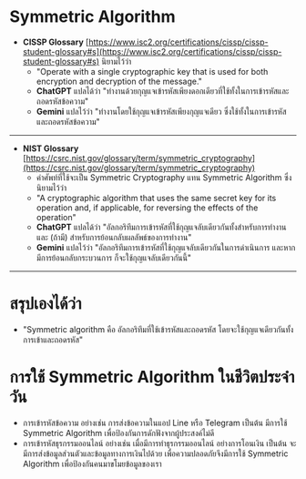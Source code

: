 # Symmetric Algorithm

- **CISSP Glossary** [https://www.isc2.org/certifications/cissp/cissp-student-glossary#s](https://www.isc2.org/certifications/cissp/cissp-student-glossary#s) นิยามไว้ว่า
  - "Operate with a single cryptographic key that is used for both encryption and decryption of the message."
  - **ChatGPT** แปลได้ว่า "ทำงานด้วยกุญแจเข้ารหัสเพียงดอกเดียวที่ใช้ทั้งในการเข้ารหัสและถอดรหัสข้อความ"
  - **Gemini** แปลไว้ว่า "ทำงานโดยใช้กุญแจเข้ารหัสเพียงกุญแจเดียว ซึ่งใช้ทั้งในการเข้ารหัสและถอดรหัสข้อความ"

---

- **NIST Glossary** [https://csrc.nist.gov/glossary/term/symmetric_cryptography](https://csrc.nist.gov/glossary/term/symmetric_cryptography)
  - คำศัพท์ที่ใช้จะเป็น Symmetric Cryptography แทน Symmetric Algorithm ซึ่งนิยามไว้ว่า
  - "A cryptographic algorithm that uses the same secret key for its operation and, if applicable, for reversing the effects of the operation"
  - **ChatGPT** แปลได้ว่า "อัลกอริทึมการเข้ารหัสที่ใช้กุญแจลับเดียวกันทั้งสำหรับการทำงานและ (ถ้ามี) สำหรับการย้อนกลับผลลัพธ์ของการทำงาน"
  - **Gemini** แปลไว้ว่า "อัลกอริทึมการเข้ารหัสที่ใช้กุญแจลับเดียวกันในการดำเนินการ และหากมีการย้อนกลับกระบวนการ ก็จะใช้กุญแจลับเดียวกันนี้"

---

# สรุปเองได้ว่า
  - "Symmetric algorithm คือ อัลกอริทึมที่ใช้เข้ารหัสและถอดรหัส โดยจะใช้กุญแจเดียวกันทั้งการเข้าและถอดรหัส"

# การใช้ Symmetric Algorithm ในชีวิตประจำวัน
  - การเข้ารหัสข้อความ อย่างเช่น การส่งข้อความในแอป Line หรือ Telegram เป็นต้น มีการใช้ Symmetric Algorithm เพื่อป้องกันการดักฟังจากผู้ประสงค์ไม่ดี
  - การเข้ารหัสธุรกรรมออนไลน์ อย่างเช่น เมื่อมีการทำธุรกรรมออนไลน์ อย่างการโอนเงิน เป็นต้น จะมีการส่งข้อมูลส่วนตัวและข้อมูลทางการเงินไปด้วย เพื่อความปลอดภัยจึงมีการใช้ Symmetric Algorithm เพื่อป้องกันคนมาขโมยข้อมูลของเรา
